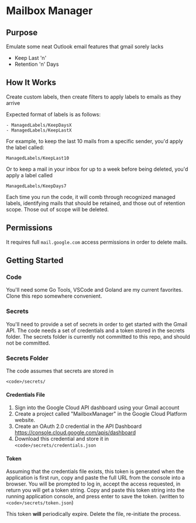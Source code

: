 # Mailbox Manager

## Purpose

Emulate some neat Outlook email features that gmail sorely lacks
- Keep Last 'n'
- Retention 'n' Days

## How It Works
Create custom labels, then create filters to apply labels to emails as they arrive

Expected format of labels is as follows:
```
- ManagedLabels/KeepDaysX
- ManagedLabels/KeepLastX
```
For example, to keep the last 10 mails from a specific sender,
you'd apply the label called:

```ManagedLabels/KeepLast10```

Or to keep a mail in your inbox for up to a week before being deleted,
you'd apply a label called

```ManagedLabels/KeepDays7```

Each time you run the code, it will comb through recognized managed
labels, identifying mails that should be retained, and those out of retention scope.
Those out of scope will be deleted.

## Permissions

It requires full ```mail.google.com``` access permissions in order to delete mails.

## Getting Started

### Code
You'll need some Go Tools, VSCode and Goland are my current favorites.
Clone this repo somewhere convenient.

### Secrets
You'll need to provide a set of secrets in order to get started with the Gmail API.
The code needs a set of credentials and a token stored in the secrets folder.
The secrets folder is currently not committed to this repo, and should not be committed.

### Secrets Folder
The code assumes that secrets are stored in
```
<code>/secrets/
```

#### Credentials File
1. Sign into the Google Cloud API dashboard using your Gmail account
2. Create a project called "MailboxManager" in the Google Cloud Platform website.
3. Create an OAuth 2.0 credential in the API Dashboard
https://console.cloud.google.com/apis/dashboard
4. Download this credential and store it in ```<code>/secrets/credentials.json```

#### Token
Assuming that the credentials file exists, this token is generated when the application is first run,
copy and paste the full URL from the console into a browser.  You will be prompted to log in, accept the access requested, in return
you will get a token string.  Copy and paste this token string into the running application console, and press enter to save the token.
(written to ```<code>/secrets/token.json```)

This token **will** periodically expire.  Delete the file, re-initiate the process.
